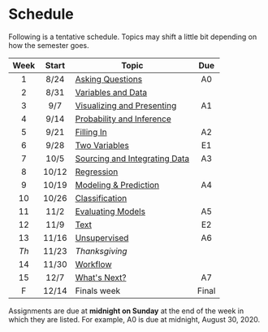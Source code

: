 # Schedule

Following is a tentative schedule.  Topics may shift a little bit depending on how the semester goes.

| Week | Start | Topic                               | Due   |
| :--: | :---: | ----------------------------------- | :---: |
| 1    | 8/24  | [Asking Questions][W4]              | A0    |
| 2    | 8/31  | [Variables and Data][W2]            |       |
| 3    | 9/7   | [Visualizing and Presenting][W3]    | A1    |
| 4    | 9/14  | [Probability and Inference][W4]     |       |
| 5    | 9/21  | [Filling In][W5]                    | A2    |
| 6    | 9/28  | [Two Variables][W6]                 | E1    |
| 7    | 10/5  | [Sourcing and Integrating Data][W7] | A3    |
| 8    | 10/12 | [Regression][W8]                    |       |
| 9    | 10/19 | [Modeling & Prediction][W9]         | A4    |
| 10   | 10/26 | [Classification][W10]               |       |
| 11   | 11/2  | [Evaluating Models][W11]            | A5    |
| 12   | 11/9  | [Text][W12]                         | E2    |
| 13   | 11/16 | [Unsupervised][W13]                 | A6    |
| *Th* | 11/23 | *Thanksgiving*                      |       |
| 14   | 11/30 | [Workflow][W14]                     |       |
| 15   | 12/7  | [What's Next?][W15]                 | A7    |
| F    | 12/14 | Finals week                         | Final |

Assignments are due at **midnight on Sunday** at the end of the week in which they are listed.
For example, A0 is due at midnight, August 30, 2020.

[W1]: content/week1/index.md
[W2]: content/week2/index.md
[W3]: content/week3/index.md
[W4]: content/week4/index.md
[W5]: content/week5/index.md
[W6]: content/week6/index.md
[W7]: content/week7/index.md
[W8]: content/week8/index.md
[W9]: content/week9/index.md
[W10]: content/week10/index.md
[W11]: content/week11/index.md
[W12]: content/week12/index.md
[W13]: content/week13/index.md
[W14]: content/week14/index.md
[W15]: content/week15/index.md

